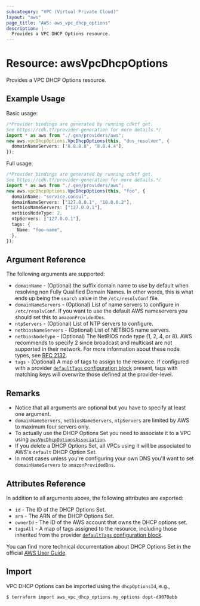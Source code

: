 ```yaml
---
subcategory: "VPC (Virtual Private Cloud)"
layout: "aws"
page_title: "AWS: aws_vpc_dhcp_options"
description: |-
  Provides a VPC DHCP Options resource.
---
```


# Resource: awsVpcDhcpOptions

Provides a VPC DHCP Options resource.

## Example Usage

Basic usage:

```typescript
/*Provider bindings are generated by running cdktf get.
See https://cdk.tf/provider-generation for more details.*/
import * as aws from "./.gen/providers/aws";
new aws.vpcDhcpOptions.VpcDhcpOptions(this, "dns_resolver", {
  domainNameServers: ["8.8.8.8", "8.8.4.4"],
});

```

Full usage:

```typescript
/*Provider bindings are generated by running cdktf get.
See https://cdk.tf/provider-generation for more details.*/
import * as aws from "./.gen/providers/aws";
new aws.vpcDhcpOptions.VpcDhcpOptions(this, "foo", {
  domainName: "service.consul",
  domainNameServers: ["127.0.0.1", "10.0.0.2"],
  netbiosNameServers: ["127.0.0.1"],
  netbiosNodeType: 2,
  ntpServers: ["127.0.0.1"],
  tags: {
    Name: "foo-name",
  },
});

```

## Argument Reference

The following arguments are supported:

* `domainName` - (Optional) the suffix domain name to use by default when resolving non Fully Qualified Domain Names. In other words, this is what ends up being the `search` value in the `/etc/resolvConf` file.
* `domainNameServers` - (Optional) List of name servers to configure in `/etc/resolvConf`. If you want to use the default AWS nameservers you should set this to `amazonProvidedDns`.
* `ntpServers` - (Optional) List of NTP servers to configure.
* `netbiosNameServers` - (Optional) List of NETBIOS name servers.
* `netbiosNodeType` - (Optional) The NetBIOS node type (1, 2, 4, or 8). AWS recommends to specify 2 since broadcast and multicast are not supported in their network. For more information about these node types, see [RFC 2132](http://www.ietf.org/rfc/rfc2132.txt).
* `tags` - (Optional) A map of tags to assign to the resource. If configured with a provider [`defaultTags` configuration block](https://registry.terraform.io/providers/hashicorp/aws/latest/docs#default_tags-configuration-block) present, tags with matching keys will overwrite those defined at the provider-level.

## Remarks

* Notice that all arguments are optional but you have to specify at least one argument.
* `domainNameServers`, `netbiosNameServers`, `ntpServers` are limited by AWS to maximum four servers only.
* To actually use the DHCP Options Set you need to associate it to a VPC using [`awsVpcDhcpOptionsAssociation`](/docs/providers/aws/r/vpc_dhcp_options_association.html).
* If you delete a DHCP Options Set, all VPCs using it will be associated to AWS's `default` DHCP Option Set.
* In most cases unless you're configuring your own DNS you'll want to set `domainNameServers` to `amazonProvidedDns`.

## Attributes Reference

In addition to all arguments above, the following attributes are exported:

* `id` - The ID of the DHCP Options Set.
* `arn` - The ARN of the DHCP Options Set.
* `ownerId` - The ID of the AWS account that owns the DHCP options set.
* `tagsAll` - A map of tags assigned to the resource, including those inherited from the provider [`defaultTags` configuration block](https://registry.terraform.io/providers/hashicorp/aws/latest/docs#default_tags-configuration-block).

You can find more technical documentation about DHCP Options Set in the
official [AWS User Guide](https://docs.aws.amazon.com/AmazonVPC/latest/UserGuide/VPC_DHCP_Options.html).

## Import

VPC DHCP Options can be imported using the `dhcpOptionsId`, e.g.,

```console
$ terraform import aws_vpc_dhcp_options.my_options dopt-d9070ebb
```
